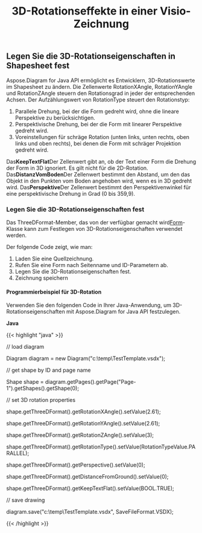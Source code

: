 ﻿---
title: 3D-Rotationseffekte in einer Visio-Zeichnung
type: docs
weight: 90
url: /de/java/3d-rotation-effects-in-a-visio-drawing/
---
## **Legen Sie die 3D-Rotationseigenschaften in Shapesheet fest**
Aspose.Diagram for Java API ermöglicht es Entwicklern, 3D-Rotationswerte im Shapesheet zu ändern. Die Zellenwerte RotationXAngle, RotationYAngle und RotationZAngle steuern den Rotationsgrad in jeder der entsprechenden Achsen. Der Aufzählungswert von RotationType steuert den Rotationstyp:

1. Parallele Drehung, bei der die Form gedreht wird, ohne die lineare Perspektive zu berücksichtigen.
1. Perspektivische Drehung, bei der die Form mit linearer Perspektive gedreht wird.
1. Voreinstellungen für schräge Rotation (unten links, unten rechts, oben links und oben rechts), bei denen die Form mit schräger Projektion gedreht wird.

Das**KeepTextFlat**Der Zellenwert gibt an, ob der Text einer Form die Drehung der Form in 3D ignoriert. Es gilt nicht für die 2D-Rotation. Das**DistanzVomBoden**Der Zellenwert bestimmt den Abstand, um den das Objekt in den Punkten vom Boden angehoben wird, wenn es in 3D gedreht wird. Das**Perspektive**Der Zellenwert bestimmt den Perspektivenwinkel für eine perspektivische Drehung in Grad (0 bis 359,9).
### **Legen Sie die 3D-Rotationseigenschaften fest**
Das ThreeDFormat-Member, das von der verfügbar gemacht wird[Form](https://reference.aspose.com/diagram/java/com.aspose.diagram/Shape)-Klasse kann zum Festlegen von 3D-Rotationseigenschaften verwendet werden.

Der folgende Code zeigt, wie man:

1. Laden Sie eine Quellzeichnung.
1. Rufen Sie eine Form nach Seitenname und ID-Parametern ab.
1. Legen Sie die 3D-Rotationseigenschaften fest.
1. Zeichnung speichern
#### **Programmierbeispiel für 3D-Rotation**
Verwenden Sie den folgenden Code in Ihrer Java-Anwendung, um 3D-Rotationseigenschaften mit Aspose.Diagram for Java API festzulegen.

**Java**

{{< highlight "java" >}}

 // load diagram

Diagram diagram = new Diagram("c:\\temp\\TestTemplate.vsdx");

// get shape by ID and page name

Shape shape = diagram.getPages().getPage("Page-1").getShapes().getShape(0);



// set 3D rotation properties

shape.getThreeDFormat().getRotationXAngle().setValue(2.61);

shape.getThreeDFormat().getRotationYAngle().setValue(2.61);

shape.getThreeDFormat().getRotationZAngle().setValue(3);

shape.getThreeDFormat().getRotationType().setValue(RotationTypeValue.PARALLEL);

shape.getThreeDFormat().getPerspective().setValue(0);

shape.getThreeDFormat().getDistanceFromGround().setValue(0);

shape.getThreeDFormat().getKeepTextFlat().setValue(BOOL.TRUE);

// save drawing

diagram.save("c:\\temp\\TestTemplate.vsdx", SaveFileFormat.VSDX);

{{< /highlight >}}

